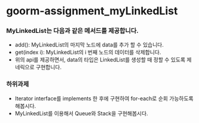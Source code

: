 # goorm-assignment_myLinkedList
### MyLinkedList는 다음과 같은 메서드를 제공합니다.
- add(): MyLinkedList의 마지막 노드에 data를 추가 할 수 있습니다.
- get(index i): MyLinkedList의 i 번째 노드의 데이터를 삭제합니다.
- 위의 api를 제공하면서, data의 타입은 LinkedList를 생성할 때 정할 수 있도록 제네릭으로 구현합니다.
### 하위과제
- Iterator interface를 implements 한 후에 구현하여 for-each로 순회 가능하도록 해봅시다.
- MyLinkedList를 이용해서 Queue와 Stack을 구현해봅시다.
